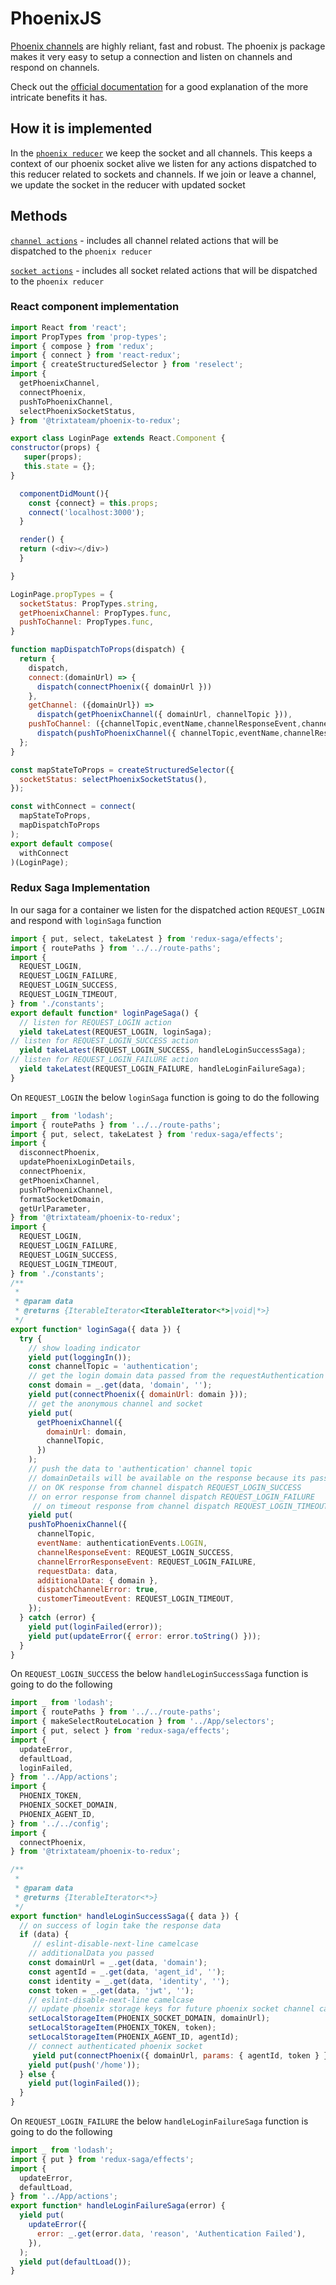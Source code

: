 # PhoenixJS
[Phoenix channels](https://hexdocs.pm/phoenix/channels.html#the-moving-parts) are highly reliant, fast and robust. The phoenix js
package makes it very easy to setup a connection and listen on channels and respond on channels.

Check out the [official documentation](https://hexdocs.pm/phoenix/js/index.html)
for a good explanation of the more intricate benefits it has.

## How it is implemented

In the [`phoenix reducer`](https://github.com/trixtateam/phoenix-to-redux/blob/master/src/reducers/phoenixReducer.js) we keep the socket and all channels. This keeps a context of our phoenix socket alive we
listen for any actions dispatched to this reducer related to sockets and channels. If we join or leave a channel, we update
the socket in the reducer with updated socket

## Methods
[`channel actions`](https://github.com/trixtateam/phoenix-to-redux/blob/master/src/actions/channels/actions.js)  - includes all channel related actions that will be dispatched to the `phoenix reducer`

[`socket actions`](https://github.com/trixtateam/phoenix-to-redux/blob/master/src/actions/sockets/actions.js)  - includes all socket related actions that will be dispatched to the `phoenix reducer`


### React component implementation
```javascript
import React from 'react';
import PropTypes from 'prop-types';
import { compose } from 'redux';
import { connect } from 'react-redux';
import { createStructuredSelector } from 'reselect';
import {
  getPhoenixChannel,
  connectPhoenix,
  pushToPhoenixChannel,
  selectPhoenixSocketStatus,
} from '@trixtateam/phoenix-to-redux';

export class LoginPage extends React.Component {
constructor(props) {
   super(props);
   this.state = {};
}

  componentDidMount(){
    const {connect} = this.props;
    connect('localhost:3000');
  }

  render() {
  return (<div></div>)
  }

}

LoginPage.propTypes = {
  socketStatus: PropTypes.string,
  getPhoenixChannel: PropTypes.func,
  pushToChannel: PropTypes.func,
}

function mapDispatchToProps(dispatch) {
  return {
    dispatch,
    connect:(domainUrl) => {
      dispatch(connectPhoenix({ domainUrl }))
    },
    getChannel: ({domainUrl}) =>
      dispatch(getPhoenixChannel({ domainUrl, channelTopic })),
    pushToChannel: ({channelTopic,eventName,channelResponseEvent,channelErrorResponseEvent,requestData}) =>
      dispatch(pushToPhoenixChannel({ channelTopic,eventName,channelResponseEvent,channelErrorResponseEvent,requestData })),
  };
}

const mapStateToProps = createStructuredSelector({
  socketStatus: selectPhoenixSocketStatus(),
});

const withConnect = connect(
  mapStateToProps,
  mapDispatchToProps
);
export default compose(
  withConnect
)(LoginPage);
```

### Redux Saga Implementation
In our saga for a container we listen for the dispatched action `REQUEST_LOGIN` and respond with `loginSaga` function

```javascript
import { put, select, takeLatest } from 'redux-saga/effects';
import { routePaths } from '../../route-paths';
import {
  REQUEST_LOGIN,
  REQUEST_LOGIN_FAILURE,
  REQUEST_LOGIN_SUCCESS,
  REQUEST_LOGIN_TIMEOUT,
} from './constants';
export default function* loginPageSaga() {
  // listen for REQUEST_LOGIN action
  yield takeLatest(REQUEST_LOGIN, loginSaga);
// listen for REQUEST_LOGIN_SUCCESS action
  yield takeLatest(REQUEST_LOGIN_SUCCESS, handleLoginSuccessSaga);
// listen for REQUEST_LOGIN_FAILURE action
  yield takeLatest(REQUEST_LOGIN_FAILURE, handleLoginFailureSaga);
}
```
On `REQUEST_LOGIN` the below `loginSaga` function is going to do the following

```javascript
import _ from 'lodash';
import { routePaths } from '../../route-paths';
import { put, select, takeLatest } from 'redux-saga/effects';
import {
  disconnectPhoenix,
  updatePhoenixLoginDetails,
  connectPhoenix,
  getPhoenixChannel,
  pushToPhoenixChannel,
  formatSocketDomain,
  getUrlParameter,
} from '@trixtateam/phoenix-to-redux';
import {
  REQUEST_LOGIN,
  REQUEST_LOGIN_FAILURE,
  REQUEST_LOGIN_SUCCESS,
  REQUEST_LOGIN_TIMEOUT,
} from './constants';
/**
 *
 * @param data
 * @returns {IterableIterator<IterableIterator<*>|void|*>}
 */
export function* loginSaga({ data }) {
  try {
    // show loading indicator
    yield put(loggingIn());
    const channelTopic = 'authentication';
    // get the login domain data passed from the requestAuthentication action
    const domain = _.get(data, 'domain', '');
    yield put(connectPhoenix({ domainUrl: domain }));
    // get the anonymous channel and socket
    yield put(
      getPhoenixChannel({
        domainUrl: domain,
        channelTopic,
      })
    );
    // push the data to 'authentication' channel topic
    // domainDetails will be available on the response because its pass as additionalData
    // on OK response from channel dispatch REQUEST_LOGIN_SUCCESS
    // on error response from channel dispatch REQUEST_LOGIN_FAILURE
     // on timeout response from channel dispatch REQUEST_LOGIN_TIMEOUT
    yield put(
    pushToPhoenixChannel({
      channelTopic,
      eventName: authenticationEvents.LOGIN,
      channelResponseEvent: REQUEST_LOGIN_SUCCESS,
      channelErrorResponseEvent: REQUEST_LOGIN_FAILURE,
      requestData: data,
      additionalData: { domain },
      dispatchChannelError: true,
      customerTimeoutEvent: REQUEST_LOGIN_TIMEOUT,
    });
  } catch (error) {
    yield put(loginFailed(error));
    yield put(updateError({ error: error.toString() }));
  }
}
```

On `REQUEST_LOGIN_SUCCESS` the below `handleLoginSuccessSaga` function is going to do the following
```javascript
import _ from 'lodash';
import { routePaths } from '../../route-paths';
import { makeSelectRouteLocation } from '../App/selectors';
import { put, select } from 'redux-saga/effects';
import {
  updateError,
  defaultLoad,
  loginFailed,
} from '../App/actions';
import {
  PHOENIX_TOKEN,
  PHOENIX_SOCKET_DOMAIN,
  PHOENIX_AGENT_ID,
} from '../../config';
import {
  connectPhoenix,
} from '@trixtateam/phoenix-to-redux';

/**
 *
 * @param data
 * @returns {IterableIterator<*>}
 */
export function* handleLoginSuccessSaga({ data }) {
  // on success of login take the response data
  if (data) {
     // eslint-disable-next-line camelcase
    // additionalData you passed
    const domainUrl = _.get(data, 'domain');
    const agentId = _.get(data, 'agent_id', '');
    const identity = _.get(data, 'identity', '');
    const token = _.get(data, 'jwt', '');
    // eslint-disable-next-line camelcase
    // update phoenix storage keys for future phoenix socket channel calls
    setLocalStorageItem(PHOENIX_SOCKET_DOMAIN, domainUrl);
    setLocalStorageItem(PHOENIX_TOKEN, token);
    setLocalStorageItem(PHOENIX_AGENT_ID, agentId);
    // connect authenticated phoenix socket
     yield put(connectPhoenix({ domainUrl, params: { agentId, token } }));
    yield put(push('/home'));
  } else {
    yield put(loginFailed());
  }
}
```

On `REQUEST_LOGIN_FAILURE` the below `handleLoginFailureSaga` function is going to do the following
```javascript
import _ from 'lodash';
import { put } from 'redux-saga/effects';
import {
  updateError,
  defaultLoad,
} from '../App/actions';
export function* handleLoginFailureSaga(error) {
  yield put(
    updateError({
      error: _.get(error.data, 'reason', 'Authentication Failed'),
    }),
  );
  yield put(defaultLoad());
}
```

